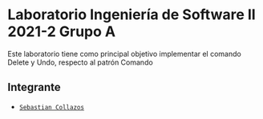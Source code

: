 # Laboratorio Ingeniería de Software II 2021-2 Grupo A

Este laboratorio tiene como principal objetivo implementar el comando Delete y Undo, respecto al patrón Comando

## Integrante

-  [`Sebastian Collazos`](https://github.com/secoveGordo)